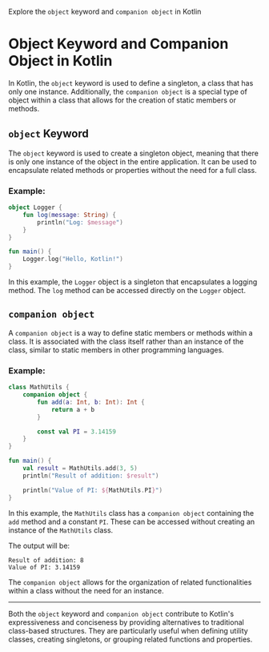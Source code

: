 Explore the `object` keyword and `companion object` in Kotlin


# Object Keyword and Companion Object in Kotlin

In Kotlin, the `object` keyword is used to define a singleton, a class that has only one instance. Additionally, the `companion object` is a special type of object within a class that allows for the creation of static members or methods.

## `object` Keyword

The `object` keyword is used to create a singleton object, meaning that there is only one instance of the object in the entire application. It can be used to encapsulate related methods or properties without the need for a full class.

### Example:

```kotlin
object Logger {
    fun log(message: String) {
        println("Log: $message")
    }
}

fun main() {
    Logger.log("Hello, Kotlin!")
}
```

In this example, the `Logger` object is a singleton that encapsulates a logging method. The `log` method can be accessed directly on the `Logger` object.

## `companion object`

A `companion object` is a way to define static members or methods within a class. It is associated with the class itself rather than an instance of the class, similar to static members in other programming languages.

### Example:

```kotlin
class MathUtils {
    companion object {
        fun add(a: Int, b: Int): Int {
            return a + b
        }

        const val PI = 3.14159
    }
}

fun main() {
    val result = MathUtils.add(3, 5)
    println("Result of addition: $result")

    println("Value of PI: ${MathUtils.PI}")
}
```

In this example, the `MathUtils` class has a `companion object` containing the `add` method and a constant `PI`. These can be accessed without creating an instance of the `MathUtils` class.

The output will be:

```
Result of addition: 8
Value of PI: 3.14159
```

The `companion object` allows for the organization of related functionalities within a class without the need for an instance.

---

Both the `object` keyword and `companion object` contribute to Kotlin's expressiveness and conciseness by providing alternatives to traditional class-based structures. They are particularly useful when defining utility classes, creating singletons, or grouping related functions and properties.